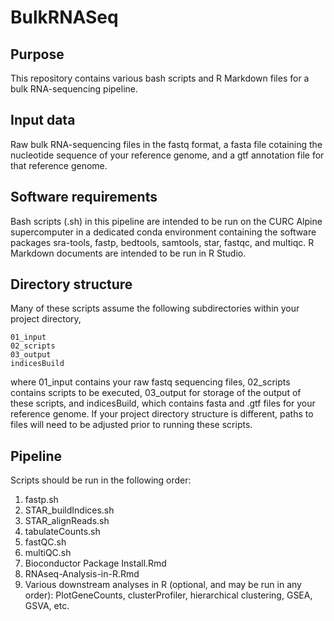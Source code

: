 # BulkRNASeq
## Purpose
This repository contains various bash scripts and R Markdown files for a bulk RNA-sequencing pipeline. 
## Input data
Raw bulk RNA-sequencing files in the fastq format, a fasta file cotaining the nucleotide sequence of your reference genome, and a gtf annotation file for that reference genome.
## Software requirements
Bash scripts (.sh) in this pipeline are intended to be run on the CURC Alpine supercomputer in a dedicated conda environment containing the software packages sra-tools, fastp, bedtools, samtools, star, fastqc, and multiqc. R Markdown documents are intended to be run in R Studio.
## Directory structure
Many of these scripts assume the following subdirectories within your project directory,
```
01_input
02_scripts
03_output
indicesBuild
```
where 01_input contains your raw fastq sequencing files, 02_scripts contains scripts to be executed, 03_output for storage of the output of these scripts, and indicesBuild, which contains fasta and .gtf files for your reference genome.
If your project directory structure is different, paths to files will need to be adjusted prior to running these scripts.
## Pipeline
Scripts should be run in the following order:
1. fastp.sh
2. STAR_buildIndices.sh
3. STAR_alignReads.sh
4. tabulateCounts.sh
5. fastQC.sh
6. multiQC.sh
7. Bioconductor Package Install.Rmd
8. RNAseq-Analysis-in-R.Rmd
9. Various downstream analyses in R (optional, and may be run in any order): PlotGeneCounts, clusterProfiler, hierarchical clustering, GSEA, GSVA, etc.

